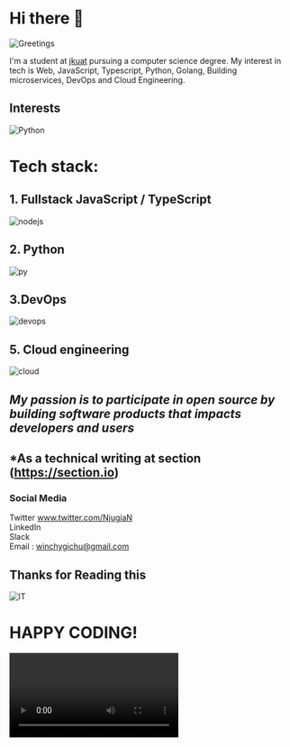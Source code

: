 # Hi there 👋

![Greetings](https://miro.medium.com/max/700/1*jB76MLZjiNhGSQQvxm7LSQ.gif)

<!--
**ReactifyStudio/reactifyStudio** is a ✨ _special_ ✨ repository because its `README.md` (this file) appears on your GitHub profile.

Here are some ideas to get you started:

- 🔭 I’m currently working on ...
- 🌱 I’m currently learning ...
- 👯 I’m looking to collaborate on ...
- 🤔 I’m looking for help with ...
- 💬 Ask me about ...
- 📫 How to reach me: ...
- 😄 Pronouns: ...
- ⚡ Fun fact: ...
-->
I'm a student at [jkuat](https://www.jkuat.ac.ke) pursuing a computer science degree. My interest in tech is Web, JavaScript, Typescript, Python, Golang, Building microservices, DevOps and Cloud Engineering.

## Interests
![Python](https://images.unsplash.com/photo-1555949963-aa79dcee981c?ixid=MXwxMjA3fDB8MHxwaG90by1wYWdlfHx8fGVufDB8fHw%3D&ixlib=rb-1.2.1&auto=format&fit=crop&w=750&q=80)

# Tech stack:
## 1. Fullstack JavaScript / TypeScript 
![nodejs](https://upload.wikimedia.org/wikipedia/commons/d/d9/Node.js_logo.svg)


## 2. Python 
![py](https://upload.wikimedia.org/wikipedia/commons/c/c3/Python-logo-notext.svg)


## 3.DevOps 
![devops](https://miro.medium.com/max/2400/0*n57zykBMdOdmUg7C.png)

## 5. Cloud engineering 
![cloud](https://www.witsdigital.com/wits_assets/blog/1577433743_cloud-computing.png)


## *My passion is to participate in open source by building software products that impacts developers and users*
 ## *As a technical writing at section (https://section.io)

### Social Media
Twitter www.twitter.com/NjugiaN
<br>
LinkedIn
<br>
Slack
<br>
Email : winchygichu@gmail.com
## Thanks for Reading this
![IT](https://i.imgur.com/kvUU7.gif)
# HAPPY CODING!
![happy](https://i.gifer.com/9IT6.mp4)
